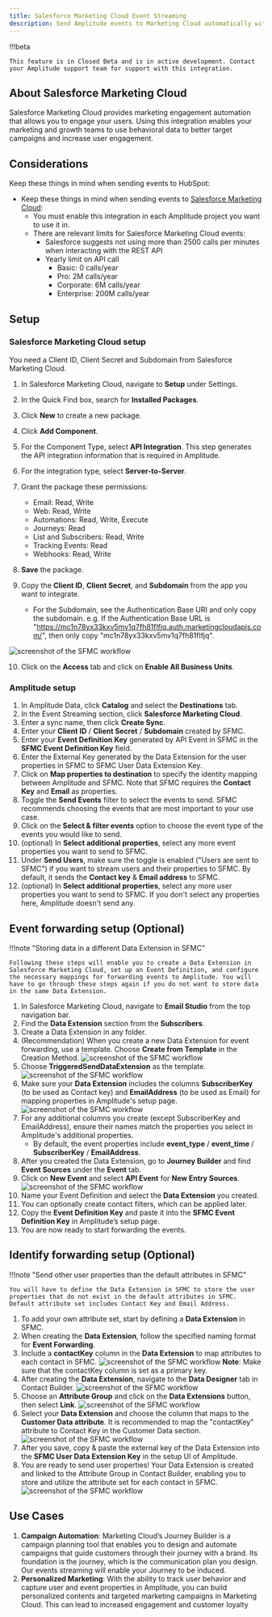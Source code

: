 ```yaml
---
title: Salesforce Marketing Cloud Event Streaming
description: Send Amplitude events to Marketing Cloud automatically with just a few clicks.
---
```


!!!beta

    This feature is in Closed Beta and is in active development. Contact your Amplitude support team for support with this integration.

## About Salesforce Marketing Cloud

Salesforce Marketing Cloud provides marketing engagement automation that allows you to engage your users. Using this integration enables your marketing and growth teams to use behavioral data to better target campaigns and increase user engagement.

## Considerations

Keep these things in mind when sending events to HubSpot:

- Keep these things in mind when sending events to [Salesforce Marketing Cloud](https://www.salesforce.com/content/dam/web/en_us/www/documents/pricing/mc_email_journey_pricing_sheet.pdf):
  - You must enable this integration in each Amplitude project you want to use it in.
  - There are relevant limits for Salesforce Marketing Cloud events:
    - Salesforce suggests not using more than 2500 calls per minutes when interacting with the REST API
    - Yearly limit on API call
        - Basic: 0 calls/year
        - Pro: 2M calls/year
        - Corporate: 6M calls/year
        - Enterprise: 200M calls/year
  
## Setup

### Salesforce Marketing Cloud setup

You need a Client ID, Client Secret and Subdomain from Salesforce Marketing Cloud.

1. In Salesforce Marketing Cloud, navigate to **Setup** under Settings.
2. In the Quick Find box, search for **Installed Packages**.
3. Click **New** to create a new package.
4. Click **Add Component**.
5. For the Component Type, select **API Integration**. This step generates the API integration information that is required in Amplitude.
6. For the integration type, select **Server-to-Server**.
7. Grant the package these permissions:
    - Email: Read, Write
    - Web: Read, Write
    - Automations: Read, Write, Execute
    - Journeys: Read
    - List and Subscribers: Read, Write
    - Tracking Events: Read
    - Webhooks: Read, Write
8. **Save** the package.
9. Copy the **Client ID**, **Client Secret**, and **Subdomain** from the app you want to integrate.

    - For the Subdomain, see the Authentication Base URI and only copy the subdomain. e.g. If the Authentication Base URL is "https://mc1n78yx33kxv5mv1q7fh81flfjq.auth.marketingcloudapis.com/", then only copy "mc1n78yx33kxv5mv1q7fh81flfjq".

![screenshot of the SFMC workflow](../../assets/images/SFMC-v2-credentials.png)

10. Click on the **Access** tab and click on **Enable All Business Units**.

### Amplitude setup

1. In Amplitude Data, click **Catalog** and select the **Destinations** tab.
2. In the Event Streaming section, click **Salesforce Marketing Cloud**.
3. Enter a sync name, then click **Create Sync**.
4. Enter your **Client ID** / **Client Secret** / **Subdomain** created by SFMC.
5. Enter your **Event Definition Key** generated by API Event in SFMC in the **SFMC Event Definition Key** field.
6. Enter the External Key generated by the Data Extension for the user properties in SFMC to SFMC User Data Extension Key. 
7. Click on **Map properties to destination** to specify the identity mapping between Amplitude and SFMC. Note that SFMC requires the **Contact Key** and **Email** as properties.
8. Toggle the **Send Events** filter to select the events to send. SFMC recommends choosing the events that are most important to your use case.
9. Click on the **Select & filter events** option to choose the event type of the events you would like to send.
10. (optional) In **Select additional properties**, select any more event properties you want to send to SFMC.
11. Under **Send Users**, make sure the toggle is enabled ("Users are sent to SFMC") if you want to stream users and their properties to SFMC. By default, it sends the **Contact key** & **Email address** to SFMC.
12. (optional) In **Select additional properties**, select any more user properties you want to send to SFMC. If you don't select any properties here, Amplitude doesn't send any.

## Event forwarding setup (Optional)

!!!note "Storing data in a different Data Extension in SFMC"

    Following these steps will enable you to create a Data Extension in Salesforce Marketing Cloud, set up an Event Definition, and configure the necessary mappings for forwarding events to Amplitude. You will have to go through these steps again if you do not want to store data in the same Data Extension. 

1. In Salesforce Marketing Cloud, navigate to **Email Studio** from the top navigation bar.
2. Find the **Data Extension** section from the **Subscribers**.
3. Create a Data Extension in any folder.
4. (Recommendation) When you create a new Data Extension for event forwarding, use a template. Choose **Create from Template** in the Creation Method.
![screenshot of the SFMC workflow](../../assets/images/SFMC-event-forwarding-create-de.png)
5. Choose **TriggeredSendDataExtension** as the template.
![screenshot of the SFMC workflow](../../assets/images/SFMC-event-forwarding-template.png)
6. Make sure your **Data Extension** includes the columns **SubscriberKey** (to be used as Contact key) and **EmailAddress** (to be used as Email) for mapping properties in Amplitude's setup page.
![screenshot of the SFMC workflow](../../assets/images/SFMC-event-forwarding-de-column.png)
7. For any additional columns you create (except SubscriberKey and EmailAddress), ensure their names match the properties you select in Amplitude's additional properties.
    - By default, the event properties include **event_type** / **event_time** / **SubscriberKey** / **EmailAddress**.
8. After you created the Data Extension, go to **Journey Builder** and find **Event Sources** under the **Event** tab.
9. Click on **New Event** and select **API Event** for **New Entry Sources**.
![screenshot of the SFMC workflow](../../assets/images/SFMC-event-forwarding-api-event.png)
10. Name your Event Definition and select the **Data Extension** you created.
11. You can optionally create contact filters, which can be applied later.
12. Copy the **Event Definition Key** and paste it into the **SFMC Event Definition Key** in Amplitude’s setup page.
13. You are now ready to start forwarding the events.

## Identify forwarding setup (Optional)

!!!note "Send other user properties than the default attributes in SFMC"

    You will have to define the Data Extension in SFMC to store the user properties that do not exist in the default attributes in SFMC. Default attribute set includes Contact Key and Email Address.

1. To add your own attribute set, start by defining a **Data Extension** in SFMC.
2. When creating the **Data Extension**, follow the specified naming format for **Event Forwarding**.
3. Include a **contactKey** column in the **Data Extension** to map attributes to each contact in SFMC.
![screenshot of the SFMC workflow](../../assets/images/SFMC-identify-forwarding-de.png)
**Note**: Make sure that the contactKey column is set as a primary key.
4. After creating the **Data Extension**, navigate to the **Data Designer** tab in Contact Builder.
![screenshot of the SFMC workflow](../../assets/images/SFMC-identify-forwarding-dd.png)
5. Choose an **Attribute Group** and click on the **Data Extensions** button, then select **Link**.
![screenshot of the SFMC workflow](../../assets/images/SFMC-identify-forwarding-link-de.png)
6. Select your **Data Extension** and choose the column that maps to the **Customer Data attribute**. It is recommended to map the "contactKey" attribute to Contact Key in the Customer Data section.
![screenshot of the SFMC workflow](../../assets/images/SFMC-identify-forwarding-link-contact.png)
7. After you save, copy & paste the external key of the Data Extension into the **SFMC User Data Extension Key** in the setup UI of Amplitude.
8. You are ready to send user properties! Your Data Extension is created and linked to the Attribute Group in Contact Builder, enabling you to store and utilize the attribute set for each contact in SFMC.
![screenshot of the SFMC workflow](../../assets/images/SFMC-identify-forwarding-result.png)

## Use Cases

1. **Campaign Automation**: Marketing Cloud’s Journey Builder is a campaign planning tool that enables you to design and automate campaigns that guide customers through their journey with a brand. Its foundation is the journey, which is the communication plan you design. Our events streaming will enable your Journey to be induced.
2. **Personalized Marketing**: With the ability to track user behavior and capture user and event properties in Amplitude, you can build personalized contents and targeted marketing campaigns in Marketing Cloud. This can lead to increased engagement and customer loyalty
